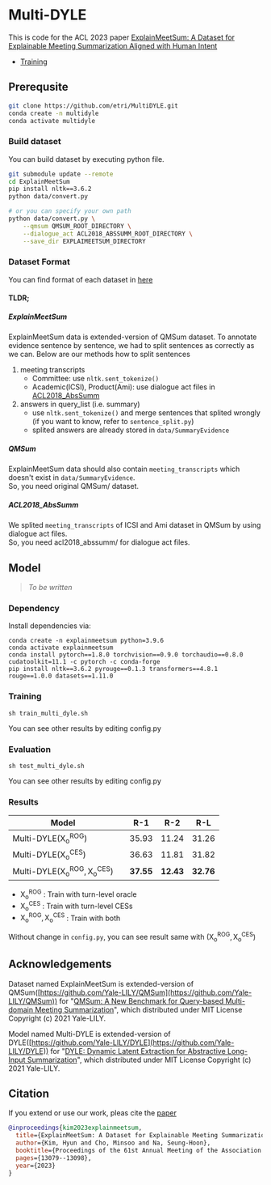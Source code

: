 # Multi-DYLE

This is code for the ACL 2023 paper [ExplainMeetSum: A Dataset for Explainable Meeting Summarization Aligned with Human Intent](https://aclanthology.org/2023.acl-long.731.pdf)

  * [Training](#training)

## Prerequsite
```bash
git clone https://github.com/etri/MultiDYLE.git
conda create -n multidyle
conda activate multidyle
```

### Build dataset
You can build dataset by executing python file.

```bash
git submodule update --remote
cd ExplainMeetSum
pip install nltk==3.6.2
python data/convert.py

# or you can specify your own path
python data/convert.py \
    --qmsum QMSUM_ROOT_DIRECTORY \
    --dialogue_act ACL2018_ABSSUMM_ROOT_DIRECTORY \
    --save_dir EXPLAIMEETSUM_DIRECTORY
```

### Dataset Format
You can find format of each dataset in [here](data/README.md)

#### TLDR;
##### ExplainMeetSum
ExplainMeetSum data is extended-version of QMSum dataset. To annotate evidence sentence by sentence, we had to split sentences as correctly as we can. Below are our methods how to split sentences

1. meeting transcripts
    * Committee: use `nltk.sent_tokenize()`
    * Academic(ICSI), Product(Ami): use dialogue act files in [ACL2018_AbsSumm](https://bitbucket.org/dascim/acl2018_abssumm/src/master/)
2. answers in query_list (i.e. summary)
    * use `nltk.sent_tokenize()` and merge sentences that splited wrongly (if you want to know, refer to `sentence_split.py`)
    * splited answers are already stored in `data/SummaryEvidence`

##### QMSum
ExplainMeetSum data should also contain `meeting_transcripts` which doesn't exist in `data/SummaryEvidence`.\
So, you need original QMSum/ dataset.

##### ACL2018_AbsSumm
We splited `meeting_transcripts` of ICSI and Ami dataset in QMSum by using dialogue act files.\
So, you need acl2018_abssumm/ for dialogue act files.

## Model
> _To be written_

### Dependency
Install dependencies via:
```
conda create -n explainmeetsum python=3.9.6
conda activate explainmeetsum
conda install pytorch==1.8.0 torchvision==0.9.0 torchaudio==0.8.0 cudatoolkit=11.1 -c pytorch -c conda-forge
pip install nltk==3.6.2 pyrouge==0.1.3 transformers==4.8.1 rouge==1.0.0 datasets==1.11.0
```

### Training

```
sh train_multi_dyle.sh
```
You can see other results by editing config.py

### Evaluation

```
sh test_multi_dyle.sh
```
You can see other results by editing config.py

### Results

|Model||R-1|R-2|R-L|
|-|-|-|-|-|
|$\text{Multi-DYLE}(\mathsf{X^{ROG}_o})$||35.93|11.24|31.26|
|$\text{Multi-DYLE}(\mathsf{X^{CES}_o})$||36.63|11.81|31.82|
|$\text{Multi-DYLE}(\mathsf{X^{ROG}_o}, \mathsf{X^{CES}_o})$||**37.55**|**12.43**|**32.76**|

* $\mathsf{X^{ROG}_o}$ : Train with turn-level oracle
* $\mathsf{X^{CES}_o}$ : Train with turn-level CESs
* $\mathsf{X^{ROG}_o}, \mathsf{X^{CES}_o}$ : Train with both

Without change in `config.py`, you can see result same with $(\mathsf{X^{ROG}_o}, \mathsf{X^{CES}_o})$

## Acknowledgements
Dataset named ExplainMeetSum is extended-version of QMSum([https://github.com/Yale-LILY/QMSum](https://github.com/Yale-LILY/QMSum)) for "[QMSum: A New Benchmark for Query-based Multi-domain Meeting Summarization](https://arxiv.org/pdf/2104.05938v1.pdf)", which distributed under MIT License Copyright (c) 2021 Yale-LILY.

Model named Multi-DYLE is extended-version of DYLE([https://github.com/Yale-LILY/DYLE](https://github.com/Yale-LILY/DYLE)) for "[DYLE: Dynamic Latent Extraction for Abstractive Long-Input Summarization](https://arxiv.org/pdf/2110.08168.pdf)", which distributed under MIT License Copyright (c) 2021 Yale-LILY.

## Citation
If you extend or use our work, pleas cite the [paper](https://aclanthology.org/2023.acl-long.731.pdf)

```bibtex
@inproceedings{kim2023explainmeetsum,
  title={ExplainMeetSum: A Dataset for Explainable Meeting Summarization Aligned with Human Intent},
  author={Kim, Hyun and Cho, Minsoo and Na, Seung-Hoon},
  booktitle={Proceedings of the 61st Annual Meeting of the Association for Computational Linguistics (Volume 1: Long Papers)},
  pages={13079--13098},
  year={2023}
}
```
